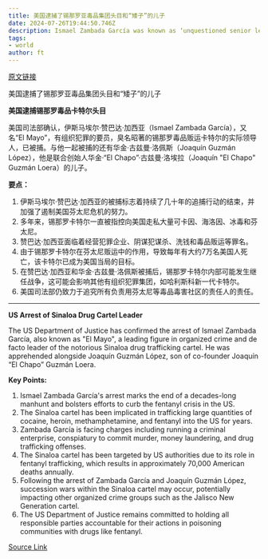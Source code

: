 ```yaml
---
title: 美国逮捕了锡那罗亚毒品集团头目和“矮子”的儿子
date: 2024-07-26T19:44:50.746Z
description: Ismael Zambada García was known as ‘unquestioned senior leader’ of fentanyl trafficking syndicate
tags: 
- world
author: ft
---
```


[原文链接](https://ft.com/content/471fa38c-3f22-48c4-bdb1-58c8dcec2520)

美国逮捕了锡那罗亚毒品集团头目和“矮子”的儿子

**美国逮捕锡那罗毒品卡特尔头目**

美国司法部确认，伊斯马埃尔·赞巴达·加西亚（Ismael Zambada García），又名“El Mayo”，有组织犯罪的要员，臭名昭著的锡那罗毒品贩运卡特尔的实际领导人，已被捕。与他一起被捕的还有华金·古兹曼·洛佩斯（Joaquín Guzmán López），他是联合创始人华金·“El Chapo”·古兹曼·洛埃拉（Joaquín "El Chapo" Guzmán Loera）的儿子。

**要点：**

1. 伊斯马埃尔·赞巴达·加西亚的被捕标志着持续了几十年的追捕行动的结束，并加强了遏制美国芬太尼危机的努力。
2. 多年来，锡那罗卡特尔一直被指控向美国走私大量可卡因、海洛因、冰毒和芬太尼。
3. 赞巴达·加西亚面临着经营犯罪企业、阴谋犯谋杀、洗钱和毒品贩运等罪名。
4. 由于锡那罗卡特尔在芬太尼贩运中的作用，导致每年有大约7万名美国人死亡，该卡特尔已成为美国当局的目标。
5. 在赞巴达·加西亚和华金·古兹曼·洛佩斯被捕后，锡那罗卡特尔内部可能发生继任战争，这可能会影响其他有组织犯罪集团，如哈利斯科新一代卡特尔。
6. 美国司法部仍致力于追究所有负责用芬太尼等毒品毒害社区的责任人的责任。

---

 **US Arrest of Sinaloa Drug Cartel Leader**

The US Department of Justice has confirmed the arrest of Ismael Zambada García, also known as "El Mayo", a leading figure in organized crime and de facto leader of the notorious Sinaloa drug trafficking cartel. He was apprehended alongside Joaquín Guzmán López, son of co-founder Joaquín “El Chapo” Guzmán Loera.

**Key Points:**

1. Ismael Zambada García's arrest marks the end of a decades-long manhunt and bolsters efforts to curb the fentanyl crisis in the US.
2. The Sinaloa cartel has been implicated in trafficking large quantities of cocaine, heroin, methamphetamine, and fentanyl into the US for years.
3. Zambada García is facing charges including running a criminal enterprise, conspiatury to commit murder, money laundering, and drug trafficking offenses.
4. The Sinaloa cartel has been targeted by US authorities due to its role in fentanyl trafficking, which results in approximately 70,000 American deaths annually.
5. Following the arrest of Zambada García and Joaquín Guzmán López, succession wars within the Sinaloa cartel may occur, potentially impacting other organized crime groups such as the Jalisco New Generation cartel.
6. The US Department of Justice remains committed to holding all responsible parties accountable for their actions in poisoning communities with drugs like fentanyl.

[Source Link](https://ft.com/content/471fa38c-3f22-48c4-bdb1-58c8dcec2520)

